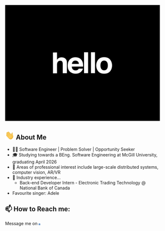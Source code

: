 <img src="https://github.com/Jatin-Pat/Jatin-Pat/blob/main/intro.gif" alt="👋 Hi there! I'm Jatin" title="👋 Hi there! I'm Jatin"/>

<!--
**Jatin-Pat/Jatin-Pat** is a ✨ _special_ ✨ repository because its `README.md` (this file) appears on your GitHub profile.

Here are some ideas to get you started:

- 🔭 I’m currently working on ...
- 🌱 I’m currently learning ...
- 👯 I’m looking to collaborate on ...
- 🤔 I’m looking for help with ...
- 💬 Ask me about ...
- 📫 How to reach me: ...
- 😄 Pronouns: ...
- ⚡ Fun fact: ...
-->

## <img src="https://github.com/Jatin-Pat/Jatin-Pat/blob/main/wave-hand.gif" width="30px" alt="👋"> About Me
- 👨‍💻 Software Engineer | Problem Solver | Opportunity Seeker
- 🎓 Studying towards a BEng. Software Engineering at McGill University, graduating April 2026
- 🔬 Areas of professional interest include large-scale distributed systems, computer vision, AR/VR
- 💼 Industry experience...
  - Back-end Developer Intern - Electronic Trading Technology @ National Bank of Canada
- Favourite singer: Adele

## 📫 How to Reach me:
Message me on [<img src="https://github.com/Jatin-Pat/Jatin-Pat/blob/main/social.png" height="5px" alt="Jatin Patel on LinkedIn" title="Jatin Patel on LinkedIn"/>](https://www.linkedin.com/in/jatin-pat/)



